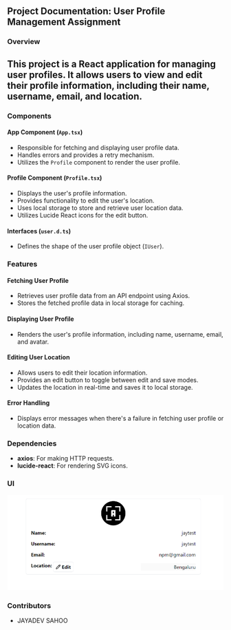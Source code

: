 ## Project Documentation: User Profile Management Assignment

### Overview

## This project is a React application for managing user profiles. It allows users to view and edit their profile information, including their name, username, email, and location.

### Components

#### App Component (`App.tsx`)

- Responsible for fetching and displaying user profile data.
- Handles errors and provides a retry mechanism.
- Utilizes the `Profile` component to render the user profile.

#### Profile Component (`Profile.tsx`)

- Displays the user's profile information.
- Provides functionality to edit the user's location.
- Uses local storage to store and retrieve user location data.
- Utilizes Lucide React icons for the edit button.

#### Interfaces (`user.d.ts`)

- Defines the shape of the user profile object (`IUser`).

### Features

#### Fetching User Profile

- Retrieves user profile data from an API endpoint using Axios.
- Stores the fetched profile data in local storage for caching.

#### Displaying User Profile

- Renders the user's profile information, including name, username, email, and avatar.

#### Editing User Location

- Allows users to edit their location information.
- Provides an edit button to toggle between edit and save modes.
- Updates the location in real-time and saves it to local storage.

#### Error Handling

- Displays error messages when there's a failure in fetching user profile or location data.

### Dependencies

- **axios**: For making HTTP requests.
- **lucide-react**: For rendering SVG icons.

### UI

![alt text](img.png)

### Contributors

- JAYADEV SAHOO
